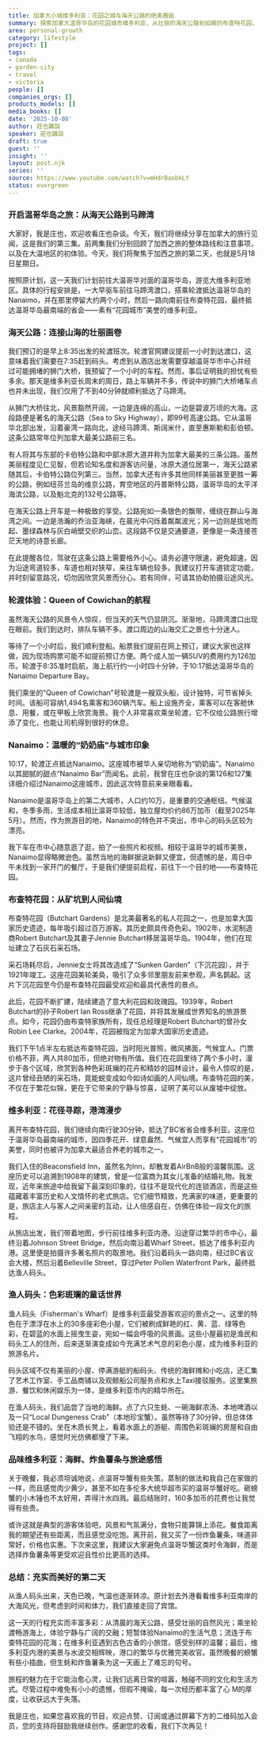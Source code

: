 ```yaml
---
title: 加拿大小城维多利亚：花园之城与海天公路的绝美邂逅
summary: 探索加拿大温哥华岛的花园城市维多利亚，从壮丽的海天公路到如画的布查特花园，再到充满活力的渔人码头，体验一场身心治愈的旅程。
area: personal-growth
category: lifestyle
project: []
tags:
- canada
- garden-city
- travel
- victoria
people: []
companies_orgs: []
products_models: []
media_books: []
date: '2025-10-08'
author: 莊也雜談
speaker: 莊也雜談
draft: true
guest: ''
insight: ''
layout: post.njk
series: ''
source: https://www.youtube.com/watch?v=mHdrBaobkLY
status: evergreen
---
```

### 开启温哥华岛之旅：从海天公路到马蹄湾

大家好，我是庄也，欢迎收看庄也杂谈。今天，我们将继续分享在加拿大的旅行见闻，这是我们的第三集。前两集我们分别回顾了加西之旅的整体路线和注意事项，以及在大温地区的初体验。今天，我们将聚焦于加西之旅的第二天，也就是5月18日星期日。

按照原计划，这一天我们计划前往大温哥华对面的温哥华岛，游览大维多利亚地区。具体的行程安排是，一大早驱车前往马蹄湾渡口，搭乘轮渡抵达温哥华岛的Nanaimo，并在那里停留大约两个小时，然后一路向南前往布查特花园，最终抵达温哥华岛最南端的省会——素有“花园城市”美誉的维多利亚。

### 海天公路：连接山海的壮丽画卷

我们预订的是早上8:35出发的轮渡班次。轮渡官网建议提前一小时到达渡口，这意味着我们需要在7:35赶到码头。考虑到从酒店出发需要穿越温哥华市中心并经过可能拥堵的狮门大桥，我预留了一个小时的车程。然而，事后证明我的担忧有些多余。那天是维多利亚长周末的周日，路上车辆并不多，传说中的狮门大桥堵车点也并未出现，我们仅用了不到40分钟就顺利抵达了马蹄湾。

从狮门大桥往北，风景豁然开阔，一边是连绵的高山，一边是碧波万顷的大海。这段路便是著名的海天公路（Sea to Sky Highway），即99号高速公路。它从温哥华北部出发，沿着豪湾一路向北，途经马蹄湾、斯阔米什，直至惠斯勒和彭伯顿。这条公路常年位列加拿大最美公路前三名。

有人将其与东部的卡伯特公路和中部冰原大道并称为加拿大最美的三条公路。虽然美丽程度见仁见智，但若论知名度和游客访问量，冰原大道位居第一，海天公路紧随其后，卡伯特公路位列第三。当然，加拿大还有许多其他同样美丽甚至更胜一筹的公路，例如纽芬兰岛的维京公路，育空地区的丹普斯特公路，温哥华岛的太平洋海滨公路，以及魁北克的132号公路等。

在海天公路上开车是一种极致的享受。公路宛如一条银色的飘带，缠绕在群山与海湾之间。一边是浩瀚的乔治亚海峡，在晨光中闪烁着粼粼波光；另一边则是拔地而起、墨绿森林与灰白峭壁交织的山峦。这段路不仅是交通要道，更像是一条连接苍茫天地的诗意长廊。

在此提醒各位，驾驶在这条公路上需要格外小心。请务必遵守限速，避免超速，因为沿途弯道较多，车道也相对狭窄，来往车辆也较多。我建议打开车道锁定功能，并时刻留意路况，切勿因欣赏风景而分心。若有同伴，可请其协助拍摄沿途风光。

### 轮渡体验：Queen of Cowichan的航程

虽然海天公路的风景令人惊叹，但当天的天气仍显阴沉。渐渐地，马蹄湾渡口出现在眼前。我们到达时，排队车辆不多。渡口周边的山海交汇之景也十分迷人。

等待了一个小时后，我们顺利登船。船票我们提前在网上预订，建议大家也这样做，因为现场购票可能不如提前预订方便。两个成人加一辆SUV的费用约为126加币。轮渡于8:35准时启航，海上航行约一小时四十分钟，于10:17抵达温哥华岛的Nanaimo Departure Bay。

我们乘坐的“Queen of Cowichan”号轮渡是一艘双头船，设计独特，可节省掉头时间。该船可容纳1,494名乘客和360辆汽车。船上设施齐全，乘客可以在客舱休息、用餐，或在甲板上欣赏海景。我个人非常喜欢乘坐轮渡，它不仅给公路旅行增添了变化，也能让司机得到很好的休息。

### Nanaimo：温暖的“奶奶庙”与城市印象

10:17，轮渡正点抵达Nanaimo。这座城市被华人亲切地称为“奶奶庙”。Nanaimo以其甜腻的甜点“Nanaimo Bar”而闻名。此前，我曾在庄也杂谈的第126和127集详细介绍过Nanaimo这座城市，因此这次特意前来亲眼看看。

Nanaimo是温哥华岛上的第二大城市，人口约10万，是重要的交通枢纽。气候温和，冬季多雨，生活成本相比温哥华较低，独立屋均价约86万加币（截至2025年5月）。然而，作为旅游目的地，Nanaimo的特色并不突出，市中心的码头区较为漂亮。

我下车在市中心随意逛了逛，拍了一些照片和视频。相较于温哥华的城市美景，Nanaimo显得略微逊色。虽然当地的海鲜据说新鲜又便宜，但遗憾的是，周日中午未找到一家开门的餐厅，于是我们便提前启程，前往下一个目的地——布查特花园。

### 布查特花园：从矿坑到人间仙境

布查特花园（Butchart Gardens）是北美最著名的私人花园之一，也是加拿大国家历史遗迹，每年吸引超过百万游客。其历史颇具传奇色彩。1902年，水泥制造商Robert Butchart及其妻子Jennie Butchart移居温哥华岛。1904年，他们在现址建立了石灰石采石场。

采石场耗尽后，Jennie女士将其改造成了“Sunken Garden”（下沉花园），并于1921年竣工。这座花园美轮美奂，吸引了众多邻里朋友前来参观，声名鹊起。这片下沉花园至今仍是布查特花园最受欢迎和最具代表性的景点。

此后，花园不断扩建，陆续建造了意大利花园和玫瑰园。1939年，Robert Butchart的孙子Robert Ian Ross继承了花园，并将其发展成世界知名的旅游景点。如今，花园仍由布查特家族所有，现任总经理是Robert Butchart的曾孙女Robin Lee Clarke。2004年，花园被指定为加拿大国家历史遗迹。

我们下午1点半左右抵达布查特花园，当时阳光普照，微风拂面，气候宜人。门票价格不菲，两人共80加币，但绝对物有所值。我们在花园里待了两个多小时，漫步于各个区域，欣赏到各种色彩斑斓的花卉和精妙的园林设计。最令人惊叹的是，这片曾经丑陋的采石场，竟能蜕变成如今如诗如画的人间仙境。布查特花园的美，不仅在于繁花似锦，更在于它带来的宁静与惊喜，证明了美可以从废墟中绽放。

### 维多利亚：花径寻踪，港湾漫步

离开布查特花园，我们继续向南行驶30分钟，抵达了BC省省会维多利亚。这座位于温哥华岛最南端的城市，因四季花开、绿意盎然、气候宜人而享有“花园城市”的美誉，同时也被评为加拿大最适合养老的城市之一。

我们入住的Beaconsfield Inn，虽然名为Inn，却散发着AirBnB般的温馨氛围。这座历史可以追溯到1908年的建筑，曾是一位富商为其女儿准备的结婚礼物。我发现，近年来旅途中给我留下最深刻印象的，往往不是现代化的连锁酒店，而是这些蕴藏着丰富历史和人文情怀的老式旅店。它们细节精致，充满家的味道，更重要的是，旅店主人与客人之间亲密的互动，让人倍感自在，仿佛在体验一段文化的旅程。

从旅店出发，我们带着地图，步行前往维多利亚内港。沿途穿过繁华的市中心，最终沿着Johnson Street Bridge，然后向南沿着Wharf Street，抵达了维多利亚内港。这里便是拍摄许多著名照片的取景地。我们沿着码头一路向南，经过BC省议会大楼，然后沿着Belleville Street，穿过Peter Pollen Waterfront Park，最终抵达渔人码头。

### 渔人码头：色彩斑斓的童话世界

渔人码头（Fisherman's Wharf）是维多利亚最受游客欢迎的景点之一。这里的特色在于漂浮在水上的30多座彩色小屋，它们被刷成鲜艳的红、黄、蓝、绿等色彩，在碧蓝的水面上摇曳生姿，宛如一幅会呼吸的风景画。这些小屋最初是渔民和码头工人的住所，后来逐渐演变成如今充满艺术气息的彩色小屋，成为维多利亚的旅游名片。

码头区域不仅有美丽的小屋、停满游艇的船码头、传统的海鲜摊和小吃店，还汇集了艺术工作室、手工品商铺以及观鲸船公司服务点和水上Taxi接驳服务。这里集旅游、餐饮和休闲娱乐为一体，是维多利亚市内的精华所在。

在渔人码头，我们品尝了当地的海鲜。点了六只生蚝、一碗海鲜浓汤、本地啤酒以及一只“Local Dungeness Crab”（本地珍宝蟹）。虽然等待了30分钟，但总体体验还是不错的。坐在木质长凳上，看着水面上的游艇、周围色彩斑斓的房屋和自由飞翔的水鸟，感觉时光仿佛都慢了下来。

### 品味维多利亚：海鲜、炸鱼薯条与旅途感悟

关于晚餐，我必须坦诚地说，点温哥华蟹有些失策。蒸制的做法和我自己在家做的一样，而且感觉肉少黄少，甚至不如在多伦多大统华超市买的温哥华蟹好吃。砸螃蟹的小木锤也不太好用，弄得汁水四溅。最后结账时，160多加币的花费也让我觉得有些贵。

或许这就是典型的游客体验吧，风景和气氛满分，食物只能算锦上添花。餐食距离我的期望还有些距离，而且感觉没吃饱。离开前，我又买了一份炸鱼薯条，味道非常好，价格也实惠。下次来这里，我建议大家避免点温哥华蟹这类时令海鲜，而是选择炸鱼薯条等更受欢迎且性价比更高的选择。

### 总结：充实而美好的第二天

从渔人码头出来，天色已晚，气温也逐渐转凉。原计划去外港看看维多利亚南岸的大海风光，但考虑到时间和体力，我们直接走回了宾馆。

这一天的行程充实而丰富多彩：从清晨的海天公路，感受壮丽的自然风光；乘坐轮渡畅游海上，体验宁静与广阔的交融；短暂体验Nanaimo的生活气息；流连于布查特花园的花海；在维多利亚遇到古色古香的小旅馆，感受别样的温馨；最后，维多利亚内港的美景与水波交相辉映，港口的繁华与优雅完美收官。虽然晚餐的螃蟹有些小插曲，但生蚝和炸鱼薯条为这一天画上了难忘的句号。

旅程的魅力在于它能治愈心灵，让我们远离日常的喧嚣，触碰不同的文化和生活方式。尽管过程中难免有小小的遗憾，但瑕不掩瑜，每一次经历都丰富了心 M的厚度，让收获远大于失落。

我是庄也，如果您喜欢我的节目，欢迎点赞、订阅或通过屏幕下方的二维码加入会员，您的支持将鼓励我继续创作。感谢您的收看，我们下次再见！